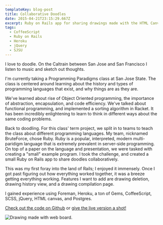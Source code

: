 ```yaml
---
templateKey: blog-post
title: Collaborative Doodles
date: 2015-04-21T23:15:29.667Z
excerpt: Ruby on Rails app for sharing drawings made with the HTML Canvas.
tags:
  - CoffeeScript
  - Ruby on Rails
  - Heroku
  - jQuery
  - SJSU
---
```

I love to doodle.
On the Caltrain between San Jose and San Francisco I listen to music and sketch out thoughts.

I'm currently taking a Programming Paradigms class at San Jose State. The class is centered around
learning about the history and types of programming languages that exist, and why things are as they are.

We've learned about rise of Object Oriented programming, the importance of abstraction, encapsulation, and code efficiency.
We've talked about functional programming, and implemented a sorting algorithm in Racket. It has been incredibly enlightening to learn to think in different ways about the same coding problems.

Back to doodling.  For this class' term project, we split in to teams to teach the class about different programming languages.  My team, nicknamed BruteForce, chose Ruby.  Ruby is a popular, interpreted, modern multi-paridigm language that is extremely prevalent in server-side programming.  On top of a paper on the language and presentation, we were tasked with creating a "small" example program.  I took the challenge, and created a small Ruby on Rails app to share doodles collaboratively.

This was my first foray into the land of Rails; I enjoyed it immensely. Once I got past figuring out how everything worked together, it was a breeze getting everything working. Features I want to add are drawing deletion, drawing history view, and a drawing compilation page.

I gained experience using Foreman, Heroku, a ton of Gems, CoffeeScript, SCSS, jQuery, HTML canvas, and Postgres.

[Check out the code on Github](https://github.com/bigredwill/webBoard)
or 
[give the live version a shot!](https://web-board-bruteforce.herokuapp.com/)

![Drawing made with web board.](/img/sketch1.png)
